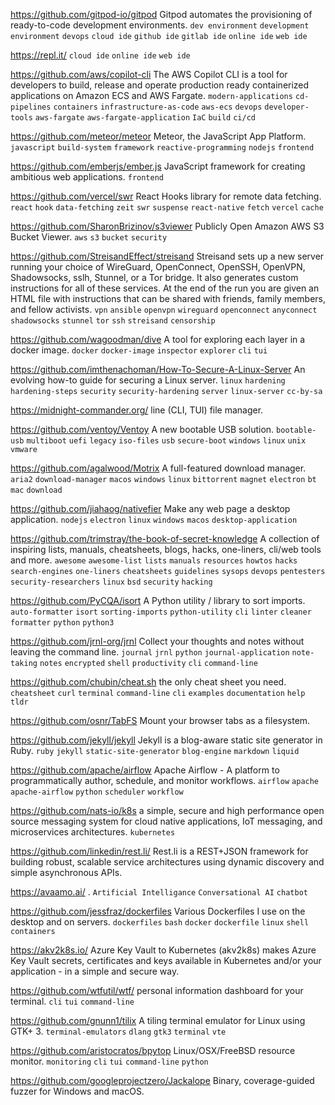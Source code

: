 https://github.com/gitpod-io/gitpod Gitpod automates the provisioning of ready-to-code development environments. `dev environment` `development environment` `devops` `cloud ide` `github ide` `gitlab ide` `online ide` `web ide`

https://repl.it/ `cloud ide` `online ide` `web ide`

https://github.com/aws/copilot-cli The AWS Copilot CLI is a tool for developers to build, release and operate production ready containerized applications on Amazon ECS and AWS Fargate. `modern-applications` `cd-pipelines` `containers` `infrastructure-as-code` `aws-ecs` `devops` `developer-tools` `aws-fargate` `aws-fargate-application` `IaC` `build` `ci/cd`

https://github.com/meteor/meteor Meteor, the JavaScript App Platform. `javascript` `build-system` `framework` `reactive-programming` `nodejs` `frontend`

https://github.com/emberjs/ember.js JavaScript framework for creating ambitious web applications. `frontend`

https://github.com/vercel/swr React Hooks library for remote data fetching. `react` `hook` `data-fetching` `zeit` `swr` `suspense` `react-native` `fetch` `vercel` `cache`

https://github.com/SharonBrizinov/s3viewer Publicly Open Amazon AWS S3 Bucket Viewer. `aws` `s3` `bucket` `security`

https://github.com/StreisandEffect/streisand Streisand sets up a new server running your choice of WireGuard, OpenConnect, OpenSSH, OpenVPN, Shadowsocks, sslh, Stunnel, or a Tor bridge. It also generates custom instructions for all of these services. At the end of the run you are given an HTML file with instructions that can be shared with friends, family members, and fellow activists. `vpn` `ansible` `openvpn` `wireguard` `openconnect` `anyconnect` `shadowsocks` `stunnel` `tor` `ssh` `streisand` `censorship`

https://github.com/wagoodman/dive A tool for exploring each layer in a docker image. `docker` `docker-image` `inspector` `explorer` `cli` `tui`

https://github.com/imthenachoman/How-To-Secure-A-Linux-Server An evolving how-to guide for securing a Linux server. `linux` `hardening` `hardening-steps` `security` `security-hardening` `server` `linux-server` `cc-by-sa`

https://midnight-commander.org/ line (CLI, TUI) file manager.

https://github.com/ventoy/Ventoy A new bootable USB solution. `bootable-usb` `multiboot` `uefi` `legacy` `iso-files` `usb` `secure-boot` `windows` `linux` `unix` `vmware`

https://github.com/agalwood/Motrix A full-featured download manager. `aria2` `download-manager` `macos` `windows` `linux` `bittorrent` `magnet` `electron` `bt` `mac` `download`

https://github.com/jiahaog/nativefier Make any web page a desktop application. `nodejs` `electron` `linux` `windows` `macos` `desktop-application`

https://github.com/trimstray/the-book-of-secret-knowledge A collection of inspiring lists, manuals, cheatsheets, blogs, hacks, one-liners, cli/web tools and more. `awesome` `awesome-list` `lists` `manuals` `resources` `howtos` `hacks` `search-engines` `one-liners` `cheatsheets` `guidelines` `sysops` `devops` `pentesters` `security-researchers` `linux` `bsd` `security` `hacking`

https://github.com/PyCQA/isort A Python utility / library to sort imports. `auto-formatter` `isort` `sorting-imports` `python-utility` `cli` `linter` `cleaner` `formatter` `python` `python3`

https://github.com/jrnl-org/jrnl Collect your thoughts and notes without leaving the command line. `journal` `jrnl` `python` `journal-application` `note-taking` `notes` `encrypted` `shell` `productivity` `cli` `command-line`

https://github.com/chubin/cheat.sh the only cheat sheet you need. `cheatsheet` `curl` `terminal` `command-line` `cli` `examples` `documentation` `help` `tldr`

https://github.com/osnr/TabFS Mount your browser tabs as a filesystem. 

https://github.com/jekyll/jekyll Jekyll is a blog-aware static site generator in Ruby. `ruby` `jekyll` `static-site-generator` `blog-engine` `markdown` `liquid`

https://github.com/apache/airflow Apache Airflow - A platform to programmatically author, schedule, and monitor workflows. `airflow` `apache` `apache-airflow` `python` `scheduler` `workflow`

https://github.com/nats-io/k8s a simple, secure and high performance open source messaging system for cloud native applications, IoT messaging, and microservices architectures. `kubernetes`

https://github.com/linkedin/rest.li/ Rest.li is a REST+JSON framework for building robust, scalable service architectures using dynamic discovery and simple asynchronous APIs.

https://avaamo.ai/ . `Artificial Intelligance` `Conversational AI` `chatbot`

https://github.com/jessfraz/dockerfiles Various Dockerfiles I use on the desktop and on servers. `dockerfiles` `bash` `docker` `dockerfile` `linux` `shell` `containers`

https://akv2k8s.io/ Azure Key Vault to Kubernetes (akv2k8s) makes Azure Key Vault secrets, certificates and keys available in Kubernetes and/or your application - in a simple and secure way.

https://github.com/wtfutil/wtf/ personal information dashboard for your terminal. `cli` `tui` `command-line`

https://github.com/gnunn1/tilix A tiling terminal emulator for Linux using GTK+ 3. `terminal-emulators` `dlang` `gtk3` `terminal` `vte`

https://github.com/aristocratos/bpytop Linux/OSX/FreeBSD resource monitor. `monitoring` `cli` `tui` `command-line` `python`

https://github.com/googleprojectzero/Jackalope Binary, coverage-guided fuzzer for Windows and macOS. 

